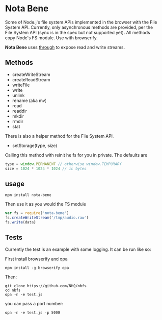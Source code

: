 # Nota Bene

Some of Node.j's file system APIs implemented in the browser with the File System API. Currently, only asynchronous methods are provided, per the File System API (sync is in the spec but not supported yet). All methods copy Node's FS module. Use with browserify.

__Nota Bene__ uses [through](https://github.com/dominictarr/through) to expose read and write streams.

## Methods
* createWriteStream
* createReadStream
* writeFile
* write
* unlink
* rename (aka mv)
* read
* readdir
* mkdir
* rmdir
* stat

There is also a helper method for the File System API.
* setStorage(type, size) 

Calling this method with reinit he fs for you in private. The defaults are 
```js
type = window.PERMANENT // otherwise window.TEMPORARY
size = 1024 * 1024 * 1024 // in bytes
```

## usage
```
npm install nota-bene
```
Then use it as you would the FS module
```js
var fs = require('nota-bene')
fs.createWriteStream('/tmp/audio.raw')
fs.write(data)
```

## Tests

Currently the test is an example with some logging.
It can be run like so:

First install browserify and opa
```
npm install -g browserify opa
```
Then:
```
git clone https://github.com/NHQ/nbfs
cd nbfs
opa -n -e test.js
```
you can pass a port number:
```
opa -n -e test.js -p 5000
```

